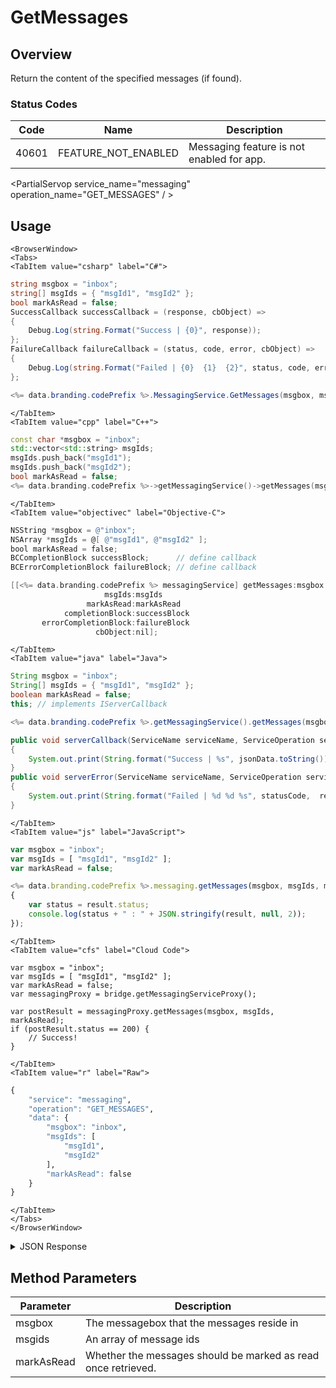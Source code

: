 # GetMessages
## Overview
Return the content of the specified messages (if found).



### Status Codes
| Code | Name | Description |
| ----- | ----------------------- | ----------------------------------- |
| 40601 | FEATURE_NOT_ENABLED | Messaging feature is not enabled for app. |

<PartialServop service_name="messaging" operation_name="GET_MESSAGES" / >

## Usage

```mdx-code-block
<BrowserWindow>
<Tabs>
<TabItem value="csharp" label="C#">
```

```csharp
string msgbox = "inbox";
string[] msgIds = { "msgId1", "msgId2" };
bool markAsRead = false;
SuccessCallback successCallback = (response, cbObject) =>
{
    Debug.Log(string.Format("Success | {0}", response));
};
FailureCallback failureCallback = (status, code, error, cbObject) =>
{
    Debug.Log(string.Format("Failed | {0}  {1}  {2}", status, code, error));
};

<%= data.branding.codePrefix %>.MessagingService.GetMessages(msgbox, msgIds, markAsRead, successCallback, failureCallback);
```

```mdx-code-block
</TabItem>
<TabItem value="cpp" label="C++">
```

```cpp
const char *msgbox = "inbox";
std::vector<std::string> msgIds;
msgIds.push_back("msgId1");
msgIds.push_back("msgId2");
bool markAsRead = false;
<%= data.branding.codePrefix %>->getMessagingService()->getMessages(msgbox, msgIds, markAsRead, this);
```

```mdx-code-block
</TabItem>
<TabItem value="objectivec" label="Objective-C">
```

```objectivec
NSString *msgbox = @"inbox";
NSArray *msgIds = @[ @"msgId1", @"msgId2" ];
bool markAsRead = false;
BCCompletionBlock successBlock;      // define callback
BCErrorCompletionBlock failureBlock; // define callback

[[<%= data.branding.codePrefix %> messagingService] getMessages:msgbox
                     msgIds:msgIds
                 markAsRead:markAsRead
            completionBlock:successBlock
       errorCompletionBlock:failureBlock
                   cbObject:nil];
```

```mdx-code-block
</TabItem>
<TabItem value="java" label="Java">
```

```java
String msgbox = "inbox";
String[] msgIds = { "msgId1", "msgId2" };
boolean markAsRead = false;
this; // implements IServerCallback

<%= data.branding.codePrefix %>.getMessagingService().getMessages(msgbox, msgIds, markAsRead, this);

public void serverCallback(ServiceName serviceName, ServiceOperation serviceOperation, JSONObject jsonData)
{
    System.out.print(String.format("Success | %s", jsonData.toString()));
}
public void serverError(ServiceName serviceName, ServiceOperation serviceOperation, int statusCode, int reasonCode, String jsonError)
{
    System.out.print(String.format("Failed | %d %d %s", statusCode,  reasonCode, jsonError.toString()));
}
```

```mdx-code-block
</TabItem>
<TabItem value="js" label="JavaScript">
```

```javascript
var msgbox = "inbox";
var msgIds = [ "msgId1", "msgId2" ];
var markAsRead = false;

<%= data.branding.codePrefix %>.messaging.getMessages(msgbox, msgIds, markAsRead, result =>
{
	var status = result.status;
	console.log(status + " : " + JSON.stringify(result, null, 2));
});
```

```mdx-code-block
</TabItem>
<TabItem value="cfs" label="Cloud Code">
```

```cfscript
var msgbox = "inbox";
var msgIds = [ "msgId1", "msgId2" ];
var markAsRead = false;
var messagingProxy = bridge.getMessagingServiceProxy();

var postResult = messagingProxy.getMessages(msgbox, msgIds, markAsRead);
if (postResult.status == 200) {
    // Success!
}
```

```mdx-code-block
</TabItem>
<TabItem value="r" label="Raw">
```

```r
{
	"service": "messaging",
	"operation": "GET_MESSAGES",
	"data": {
		"msgbox": "inbox",
		"msgIds": [
			"msgId1",
			"msgId2"
		],
		"markAsRead": false
	}
}
```

```mdx-code-block
</TabItem>
</Tabs>
</BrowserWindow>
```

<details>
<summary>JSON Response</summary>

```json
{
    "status": 200,
    "data": {
        "requested": 2,
        "actual": 2,
        "items": [
            {
                "msgbox": "inbox",
                "msgId": "0b102b77-5478-4bf4-b212-1b26d03d2dd6",
                "mbVer": 1,
                "mbCr": 1530289175397,
                "mbUp": 1530289175397,
                "read": false,
                "message": {
                    "from": {
                        "id": "c3a455de-27f5-4126-a051-0effb1c75fd3",
                        "name": ""
                    },
                    "to": [
                        "c3a455de-27f5-4126-a051-0effb1c75fd3"
                    ],
                    "sentAt": 1530289175381,
                    "content": {
                        "subject": "Message 1",
                        "text": "Message 1"
                    }
                }
            },
            {
                "msgbox": "inbox",
                "msgId": "5a11e6e3-7bbd-46ef-85ec-797d22eb3486",
                "mbVer": 1,
                "mbCr": 1530289180524,
                "mbUp": 1530289180524,
                "read": false,
                "message": {
                    "from": {
                        "id": "c3a455de-27f5-4126-a051-0effb1c75fd3",
                        "name": ""
                    },
                    "to": [
                        "c3a455de-27f5-4126-a051-0effb1c75fd3"
                    ],
                    "sentAt": 1530289180520,
                    "content": {
                        "subject": "Message 2",
                        "text": "Message 2"
                    }
                }
            }
        ]
    }
}
```
</details>

## Method Parameters
Parameter | Description |
--------- | ------------------------------------ |
msgbox | The messagebox that the messages reside in |
msgids | An array of message ids |
markAsRead | Whether the messages should be marked as read once retrieved. |


